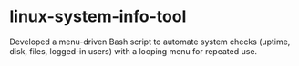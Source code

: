# linux-system-info-tool
Developed a menu-driven Bash script to automate system checks (uptime, disk, files, logged-in users) with a looping menu for repeated use.
